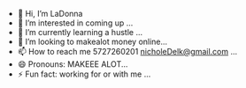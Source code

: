 - 👋 Hi, I’m LaDonna 
- 👀 I’m interested in coming up ...
- 🌱 I’m currently learning a hustle ...
- 💞️ I’m looking to makealot money online...
- 📫 How to reach me 5727260201 nicholeDelk@gmail.com ...
- 😄 Pronouns: MAKEEE ALOT...
- ⚡ Fun fact: working for or with me  ...

<!---
TwoSevenn/TwoSevenn is a ✨ special ✨ repository because its `README.md` (this file) appears on your GitHub profile.
You can click the Preview link to take a look at your changes.
--->
